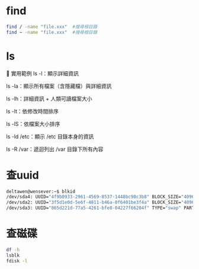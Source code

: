 # find
```bash
find / -name "file.xxx"  #搜尋根目錄
find ~ -name "file.xxx"  #搜尋根目錄
```

# ls
📌 實用範例
ls -l：顯示詳細資訊

ls -la：顯示所有檔案（含隱藏檔）與詳細資訊

ls -lh：詳細資訊 + 人類可讀檔案大小

ls -lt：依修改時間排序

ls -lS：依檔案大小排序

ls -ld /etc：顯示 /etc 目錄本身的資訊

ls -R /var：遞迴列出 /var 目錄下所有內容

# 查uuid
```bash
deltawen@wensever:~$ blkid
/dev/sda4: UUID="4f9b0933-2961-4569-8537-1448bc98c3b8" BLOCK_SIZE="4096" TYPE="ext4" PARTUUID="afd68cc8-a88c-45a4-8018-04dda0b375d4"
/dev/sda2: UUID="3f5d1e0d-5e6f-4811-b46a-0f6401be3f4a" BLOCK_SIZE="4096" TYPE="ext4" PARTUUID="34bcce64-b591-4576-9853-7de6f1e274fe"
/dev/sda3: UUID="865d221d-77a5-4261-bfe8-04227f66204f" TYPE="swap" PARTUUID="8ce41657-e6f0-4bee-aa84-e308bafdf73c"

```

# 查磁碟
```bash
df -h
lsblk
fdisk -l

```
